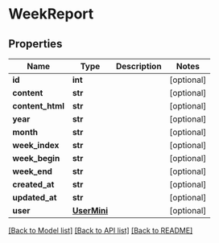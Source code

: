 # WeekReport

## Properties
Name | Type | Description | Notes
------------ | ------------- | ------------- | -------------
**id** | **int** |  | [optional] 
**content** | **str** |  | [optional] 
**content_html** | **str** |  | [optional] 
**year** | **str** |  | [optional] 
**month** | **str** |  | [optional] 
**week_index** | **str** |  | [optional] 
**week_begin** | **str** |  | [optional] 
**week_end** | **str** |  | [optional] 
**created_at** | **str** |  | [optional] 
**updated_at** | **str** |  | [optional] 
**user** | [**UserMini**](UserMini.md) |  | [optional] 

[[Back to Model list]](../README.md#documentation-for-models) [[Back to API list]](../README.md#documentation-for-api-endpoints) [[Back to README]](../README.md)

